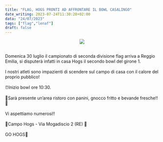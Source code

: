 ```yaml
---
title: "FLAG, HOGS PRONTI AD AFFRONTARE IL BOWL CASALINGO"
date_writing: 2023-07-24T11:30:28+02:00
data: "24/07/2023"
tags: ["flag","lenaf"]
draft: false
---
```


<center>
<img class="articolo" src="../img/2023/flag_bowl_reggio.jpg">
</center>
<br />

Domenica 30 luglio il campionato di seconda divisione flag arriva a Reggio Emilia, si disputerà infatti in casa Hogs il secondo bowl del girone 1. ⁣  
⁣  
I nostri atleti sono impazienti di scendere sul campo di casa con il calore del proprio pubblico! ⁣  
⁣  
⏰Inizio bowl ore 10:30.⁣  
⁣  
🍔Sarà presente un’area ristoro con panini, gnocco fritto e bevande fresche!!🍺⁣  
⁣  
Vi aspettiamo numerosi!! ⁣  
⁣  
📍Campo Hogs - Via Mogadiscio 2 (RE) 🏈⁣⁣  
⁣⁣  
GO HOGS🏈⁣⁣   
  
